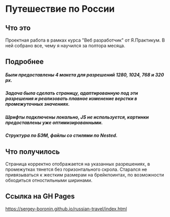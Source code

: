 # Путешествие по России

## Что это
Проектная работа в рамках курса "Веб разработчик" от Я.Практикум. В ней собрано все, чему я научился за полтора месяца.

## Подробнее
##### Были предоставлены 4 макета для разрешений 1280, 1024, 768 и 320 px.
##### Задача была сделать страницу, адаптированную под эти разрешения и реализовать плавное изменение верстки в промежуточных значениях.
##### Шрифты подключены локально, JS не используется, картинки предоставлены уже оптимизированными.
##### Структура по БЭМ, файлы со стилями по Nested.

## Что получилось
Страница корректно отображается на указанных разрешениях, в промежутках тянется без горизонтального скрола.
Старался не привязываться к жестким размерам на брейкпоинтах, по возможности обходиться отностильными ширинами. 

## Ссылка на GH Pages 
https://sergey-boronin.github.io/russian-travel/index.html
